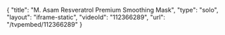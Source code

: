 {
    "title": "M. Asam Resveratrol Premium Smoothing Mask",
    "type": "solo",
    "layout": "iframe-static",
    "videoId": "112366289",
    "url": "\/tvpembed\/112366289"
}